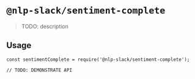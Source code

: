 # `@nlp-slack/sentiment-complete`

> TODO: description

## Usage

```
const sentimentComplete = require('@nlp-slack/sentiment-complete');

// TODO: DEMONSTRATE API
```
